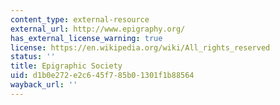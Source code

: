 ```yaml
---
content_type: external-resource
external_url: http://www.epigraphy.org/
has_external_license_warning: true
license: https://en.wikipedia.org/wiki/All_rights_reserved
status: ''
title: Epigraphic Society
uid: d1b0e272-e2c6-45f7-85b0-1301f1b88564
wayback_url: ''
---
```

